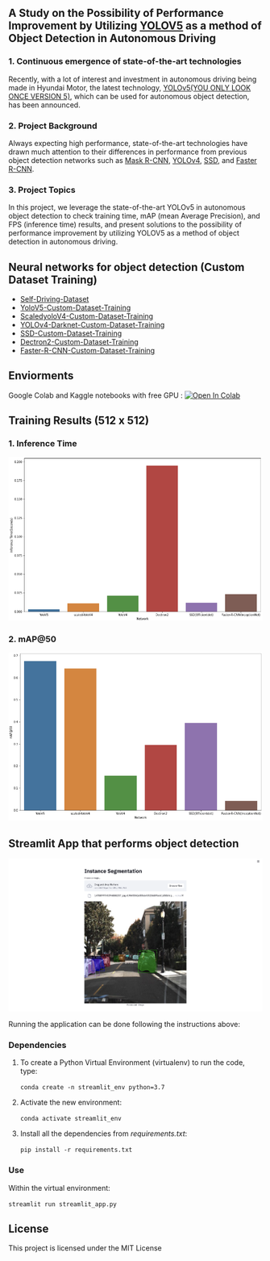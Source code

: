 ## A Study on the Possibility of Performance Improvement by Utilizing [YOLOV5](https://github.com/ultralytics/yolov5) as a method of Object Detection in Autonomous Driving

### 1. Continuous emergence of state-of-the-art technologies
Recently, with a lot of interest and investment in autonomous driving being made in Hyundai Motor, the latest technology, [YOLOv5(YOU ONLY LOOK ONCE VERSION 5)](https://github.com/ultralytics/yolov5), which can be used for autonomous object detection, has been announced.

### 2. Project Background
Always expecting high performance, state-of-the-art technologies have drawn much attention to their differences in performance from previous object detection networks such as [Mask R-CNN](https://github.com/facebookresearch/detectron2), [YOLOv4](https://github.com/AlexeyAB/darknet), [SSD](https://github.com/tensorflow/models/tree/master/research/object_detection), and [Faster R-CNN](https://github.com/tensorflow/models/tree/master/research/object_detection).

### 3. Project Topics
In this project, we leverage the state-of-the-art YOLOv5 in autonomous object detection to check training time, mAP (mean Average Precision), and FPS (inference time) results, and present solutions to the possibility of performance improvement by utilizing YOLOV5 as a method of object detection in autonomous driving.




## Neural networks for object detection (Custom Dataset Training)
- [Self-Driving-Dataset](https://public.roboflow.com/object-detection/self-driving-car)
- [YoloV5-Custom-Dataset-Training](YoloV5-Custom-Dataset-Training/YoloV5-Custom-Dataset-Training.ipynb)
- [ScaledyoloV4-Custom-Dataset-Training](ScaledyoloV4-Custom-Dataset-Training/ScaledyoloV4-Custom-Dataset-Training.ipynb)
- [YOLOv4-Darknet-Custom-Dataset-Training](YOLOv4-Darknet-Custom-Dataset-Training/YOLOv4-Darknet-Custom-Dataset-Training.ipynb)
- [SSD-Custom-Dataset-Training](SSD-Custom-Dataset-Training/SSD-Custom-Dataset-Training.ipynb)
- [Dectron2-Custom-Dataset-Training](Dectron2-Custom-Dataset-Training/Dectron2-Custom-Dataset-Training.ipynb)
- [Faster-R-CNN-Custom-Dataset-Training](Faster-R-CNN-Custom-Dataset-Training/Faster-R-CNN-Custom-Dataset-Training.ipynb)


## Enviorments
Google Colab and Kaggle notebooks with free GPU : [![Open In Colab](https://colab.research.google.com/assets/colab-badge.svg)](https://colab.research.google.com/#create=true)

## Training Results (512 x 512)
### 1. Inference Time
![Screenshot](images/mAP2.png)

### 2. mAP@50 
![Screenshot](images/Inference.png)

## Streamlit App that performs object detection
![Screenshot](images/streamlit.png)

Running the application can be done following the instructions above:

### Dependencies
1. To create a Python Virtual Environment (virtualenv) to run the code, type:

    ```conda create -n streamlit_env python=3.7```

2. Activate the new environment:

    ```conda activate streamlit_env``` 

3. Install all the dependencies from *requirements.txt*:

    ```pip install -r requirements.txt```

### Use

Within the virtual environment:

```streamlit run streamlit_app.py```

## License

This project is licensed under the MIT License 
